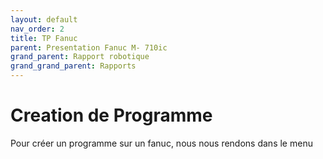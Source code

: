 ```yaml
---
layout: default
nav_order: 2
title: TP Fanuc
parent: Presentation Fanuc M- 710ic
grand_parent: Rapport robotique
grand_grand_parent: Rapports
---
```


# Creation de Programme

Pour créer un programme sur un fanuc, nous nous rendons dans le menu